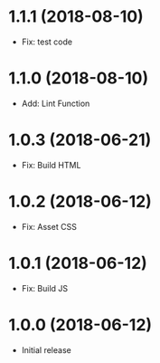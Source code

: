 # 1.1.1 (2018-08-10)

- Fix: test code

# 1.1.0 (2018-08-10)

- Add: Lint Function

# 1.0.3 (2018-06-21)

- Fix: Build HTML

# 1.0.2 (2018-06-12)

- Fix: Asset CSS

# 1.0.1 (2018-06-12)

- Fix: Build JS

# 1.0.0 (2018-06-12)

- Initial release

